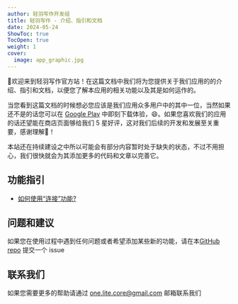 ```yaml
---
author: 轻羽写作开发组
title: 轻羽写作 - 介绍、指引和文档
date: 2024-05-24
ShowToc: true
TocOpen: true
weight: 1
cover:
  image: app_graphic.jpg
---
```


👋欢迎来到轻羽写作官方站！在这篇文档中我们将为您提供关于我们应用的的介绍、指引和文档，以便您了解本应用的相关功能以及其是如何运作的。

当您看到这篇文档的时候想必您应该是我们应用众多用户中的其中一位，当然如果还不是的话您可以在 [Google Play](https://play.google.com/store/apps/details?id=core.writer) 中即刻下载体验，😄。如果您喜欢我们的应用的话还望能在商店页面够给我们 5 星好评，这对我们后续的开发和发展至关重要，感谢理解🤣！

本站还在持续建设之中所以可能会有部分内容暂时处于缺失的状态，不过不用担心，我们很快就会为其添加更多的代码和文章以完善它。

## 功能指引

- [如何使用“连接”功能?](help/how-to-use-the-remote-link-feature)

## 问题和建议

如果您在使用过程中遇到任何问题或者希望添加某些新的功能，请在本[GitHub repo](https://github.com/OneLiteCore/LiteWriter/issues) 提交一个 issue

## 联系我们

如果您需要更多的帮助请通过 one.lite.core@gmail.com 邮箱联系我们